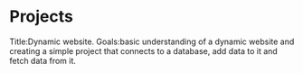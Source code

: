 # Projects
Title:Dynamic website.
Goals:basic understanding of a dynamic website and creating a simple project that connects to a database, add data to it and fetch data from it.
